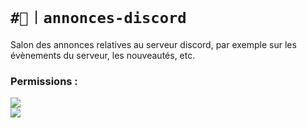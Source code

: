 # `#📢︱annonces-discord`
Salon des annonces relatives au serveur discord, par exemple sur les
évènements du serveur, les nouveautés, etc.

### Permissions :
![](https://img.shields.io/badge/Lecture-OUI-green?style=for-the-badge) <br/>
![](https://img.shields.io/badge/Ecriture-NON-red?style=for-the-badge)
